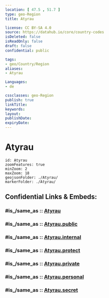 ```yaml
---
location: [ 47.5 , 51.7 ] 
type: geo-Region
title: Atyrau

license: CC BY-SA 4.0
source: https://datahub.io/core/country-codes
isDeleted: false
isReadOnly: false
draft: false
confidential: public

tags:
- geo/Country/Region
aliases:
- Atyrau

Languages:
- de

cssclasses: geo-Region
publish: true
linkTitle: 
keywords: 
layout: 
publishDate: 
expiryDate: 
---
```


# Atyrau

```leaflet
id: Atyrau
zoomFeatures: true 
minZoom: 2 
maxZoom: 18
geojsonFolder: ./Atyrau/
markerFolder: ./Atyrau/
```


## Confidential Links & Embeds: 

### #is_/same_as :: [Atyrau](/_Standards/Earth/Continent/Asia/Asia~Central/Kazakhstan/Counties/Atyrau.md) 

### #is_/same_as :: [Atyrau.public](/_public/Earth/Continent/Asia/Asia~Central/Kazakhstan/Counties/Atyrau.public.md) 

### #is_/same_as :: [Atyrau.internal](/_internal/Earth/Continent/Asia/Asia~Central/Kazakhstan/Counties/Atyrau.internal.md) 

### #is_/same_as :: [Atyrau.protect](/_protect/Earth/Continent/Asia/Asia~Central/Kazakhstan/Counties/Atyrau.protect.md) 

### #is_/same_as :: [Atyrau.private](/_private/Earth/Continent/Asia/Asia~Central/Kazakhstan/Counties/Atyrau.private.md) 

### #is_/same_as :: [Atyrau.personal](/_personal/Earth/Continent/Asia/Asia~Central/Kazakhstan/Counties/Atyrau.personal.md) 

### #is_/same_as :: [Atyrau.secret](/_secret/Earth/Continent/Asia/Asia~Central/Kazakhstan/Counties/Atyrau.secret.md)

